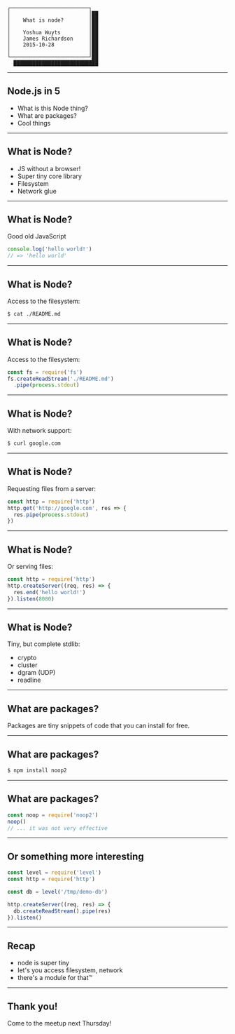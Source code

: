 ```
┌─────────────────────────┐
│                         │██
│    What is node?        │██
│                         │██
│    Yoshua Wuyts         │██
│    James Richardson     │██
│    2015-10-28           │██
│                         │██
└─────────────────────────┘██
  ███████████████████████████
```

---

## Node.js in 5

- What is this Node thing?
- What are packages?
- Cool things

---

## What is Node?

- JS without a browser!
- Super tiny core library
- Filesystem
- Network glue

---

## What is Node?

Good old JavaScript
```js
console.log('hello world!')
// => 'hello world'
```

---

## What is Node?

Access to the filesystem:

```sh
$ cat ./README.md
```

---

## What is Node?

Access to the filesystem:

```js
const fs = require('fs')
fs.createReadStream('./README.md')
  .pipe(process.stdout)
```

---

## What is Node?

With network support:

```sh
$ curl google.com
```

---

## What is Node?

Requesting files from a server:

```js
const http = require('http')
http.get('http://google.com', res => {
  res.pipe(process.stdout)
})
```

---

## What is Node?

Or serving files:

```js
const http = require('http')
http.createServer((req, res) => {
  res.end('hello world!')
}).listen(8080)
```

---

## What is Node?

Tiny, but complete stdlib:

- crypto
- cluster
- dgram (UDP)
- readline

---

## What are packages?

Packages are tiny snippets of code
that you can install for free.

---

## What are packages?

```sh
$ npm install noop2
```

---

## What are packages?

```js
const noop = require('noop2')
noop()
// ... it was not very effective
```

---

## Or something more interesting

```js
const level = require('level')
const http = require('http')

const db = level('/tmp/demo-db')

http.createServer((req, res) => {
  db.createReadStream().pipe(res)
}).listen()
```

---

## Recap

- node is super tiny
- let's you access filesystem, network
- there's a module for that™

---

## Thank you!

Come to the meetup next Thursday!

